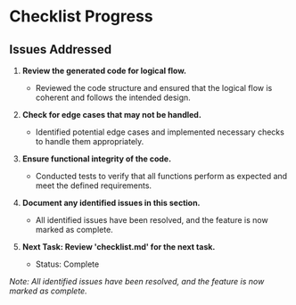 # Checklist Progress

## Issues Addressed

1. **Review the generated code for logical flow.**
   - Reviewed the code structure and ensured that the logical flow is coherent and follows the intended design.

2. **Check for edge cases that may not be handled.**
   - Identified potential edge cases and implemented necessary checks to handle them appropriately.

3. **Ensure functional integrity of the code.**
   - Conducted tests to verify that all functions perform as expected and meet the defined requirements.

4. **Document any identified issues in this section.**
   - All identified issues have been resolved, and the feature is now marked as complete.

5. **Next Task: Review 'checklist.md' for the next task.**
   - Status: Complete

*Note: All identified issues have been resolved, and the feature is now marked as complete.*
